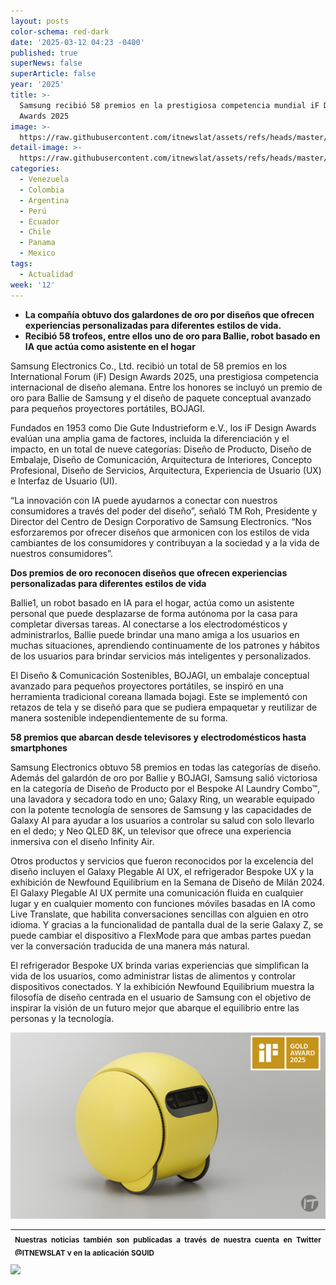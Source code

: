```yaml
---
layout: posts
color-schema: red-dark
date: '2025-03-12 04:23 -0400'
published: true
superNews: false
superArticle: false
year: '2025'
title: >-
  Samsung recibió 58 premios en la prestigiosa competencia mundial iF Design
  Awards 2025
image: >-
  https://raw.githubusercontent.com/itnewslat/assets/refs/heads/master/img/540x320/Ballie-p.jpg
detail-image: >-
  https://raw.githubusercontent.com/itnewslat/assets/refs/heads/master/img/1024x680/Ballie-g.jpg
categories:
  - Venezuela
  - Colombia
  - Argentina
  - Perú
  - Ecuador
  - Chile
  - Panama
  - Mexico
tags:
  - Actualidad
week: '12'
---
```

- **La compañía obtuvo dos galardones de oro por diseños que ofrecen experiencias personalizadas para diferentes estilos de vida.**
- **Recibió 58 trofeos, entre ellos uno de oro para Ballie, robot basado en IA que actúa como asistente en el hogar**

Samsung Electronics Co., Ltd. recibió un total de 58 premios en los International Forum (iF) Design Awards 2025, una prestigiosa competencia internacional de diseño alemana. Entre los honores se incluyó un premio de oro para Ballie de Samsung y el diseño de paquete conceptual avanzado para pequeños proyectores portátiles, BOJAGI.

Fundados en 1953 como Die Gute Industrieform e.V., los iF Design Awards evalúan una amplia gama de factores, incluida la diferenciación y el impacto, en un total de nueve categorías: Diseño de Producto, Diseño de Embalaje, Diseño de Comunicación, Arquitectura de Interiores, Concepto Profesional, Diseño de Servicios, Arquitectura, Experiencia de Usuario (UX) e Interfaz de Usuario (UI).

“La innovación con IA puede ayudarnos a conectar con nuestros consumidores a través del poder del diseño”, señaló TM Roh, Presidente y Director del Centro de Design Corporativo de Samsung Electronics. “Nos esforzaremos por ofrecer diseños que armonicen con los estilos de vida cambiantes de los consumidores y contribuyan a la sociedad y a la vida de nuestros consumidores”.

**Dos premios de oro reconocen diseños que ofrecen experiencias personalizadas para diferentes estilos de vida**

Ballie1, un robot basado en IA para el hogar, actúa como un asistente personal que puede desplazarse de forma autónoma por la casa para completar diversas tareas. Al conectarse a los electrodomésticos y administrarlos, Ballie puede brindar una mano amiga a los usuarios en muchas situaciones, aprendiendo continuamente de los patrones y hábitos de los usuarios para brindar servicios más inteligentes y personalizados.

El Diseño & Comunicación Sostenibles, BOJAGI, un embalaje conceptual avanzado para pequeños proyectores portátiles, se inspiró en una herramienta tradicional coreana llamada bojagi. Este se implementó con retazos de tela y se diseñó para que se pudiera empaquetar y reutilizar de manera sostenible independientemente de su forma.

**58 premios que abarcan desde televisores y electrodomésticos hasta smartphones**

Samsung Electronics obtuvo 58 premios en todas las categorías de diseño. Además del galardón de oro por Ballie y BOJAGI, Samsung salió victoriosa en la categoría de Diseño de Producto por el Bespoke AI Laundry Combo™, una lavadora y secadora todo en uno; Galaxy Ring, un wearable equipado con la potente tecnología de sensores de Samsung y las capacidades de Galaxy AI para ayudar a los usuarios a controlar su salud con solo llevarlo en el dedo; y Neo QLED 8K, un televisor que ofrece una experiencia inmersiva con el diseño Infinity Air. 

Otros productos y servicios que fueron reconocidos por la excelencia del diseño incluyen el Galaxy Plegable AI UX, el refrigerador Bespoke UX y la exhibición de Newfound Equilibrium en la Semana de Diseño de Milán 2024. El Galaxy Plegable AI UX permite una comunicación fluida en cualquier lugar y en cualquier momento con funciones móviles basadas en IA como Live Translate, que habilita conversaciones sencillas con alguien en otro idioma. Y gracias a la funcionalidad de pantalla dual de la serie Galaxy Z, se puede cambiar el dispositivo a FlexMode para que ambas partes puedan ver la conversación traducida de una manera más natural. 

El refrigerador Bespoke UX brinda varias experiencias que simplifican la vida de los usuarios, como administrar listas de alimentos y controlar dispositivos conectados. Y la exhibición Newfound Equilibrium muestra la filosofía de diseño centrada en el usuario de Samsung con el objetivo de inspirar la visión de un futuro mejor que abarque el equilibrio entre las personas y la tecnología.

![](https://raw.githubusercontent.com/itnewslat/assets/refs/heads/master/img/540x320/Ballie-p.jpg)

<table style="height: 42px;" width="569">
<tbody>
<tr>
<td style="text-align: justify;"><sub><strong>Nuestras noticias también son publicadas a través de nuestra cuenta en Twitter <a href="https://twitter.com/itnewslat?lang=es">@ITNEWSLAT</a> y en la aplicación <a href="https://squidapp.co/en/">SQUID</a></strong></sub></td>
</tr>
</tbody>
</table>

<img src="https://tracker.metricool.com/c3po.jpg?hash=56f88a41e39ab42c063cc51676587a04"/>
